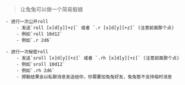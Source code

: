 > 让兔兔可以做一个简易骰娘

    - 进行一次公开roll
        - 发送`roll [x]d[y][+z]` 或者 `.r [x]d[y][+z]` (注意前面那个点)
        - 例如`roll 10d12`
        - 例如`.r 2d6`
    
    - 进行一次秘密roll
        - 发送`sroll [x]d[y][+z]` 或者 `.rh [x]d[y][+z]` (注意前面那个点)
        - 例如`sroll 10d12`
        - 例如`.rh 2d6`
        - 掷骰结果会以私聊消息发送给你，你需要加兔兔好友，兔兔暂不支持临时消息

